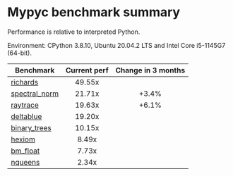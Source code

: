 # Mypyc benchmark summary

Performance is relative to interpreted Python.

Environment: CPython 3.8.10, Ubuntu 20.04.2 LTS and Intel Core i5-1145G7 (64-bit).

| Benchmark | Current perf | Change in 3 months |
| --- | :---: | :---: |
| [richards](benchmarks/richards.md) | 49.55x |  |
| [spectral_norm](benchmarks/spectral_norm.md) | 21.71x | +3.4% |
| [raytrace](benchmarks/raytrace.md) | 19.63x | +6.1% |
| [deltablue](benchmarks/deltablue.md) | 19.20x |  |
| [binary_trees](benchmarks/binary_trees.md) | 10.15x |  |
| [hexiom](benchmarks/hexiom.md) | 8.49x |  |
| [bm_float](benchmarks/bm_float.md) | 7.73x |  |
| [nqueens](benchmarks/nqueens.md) | 2.34x |  |
